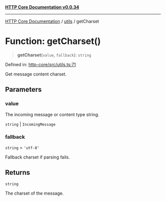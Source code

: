 [**HTTP Core Documentation v0.0.34**](../../README.md)

***

[HTTP Core Documentation](../../modules.md) / [utils](../README.md) / getCharset

# Function: getCharset()

> **getCharset**(`value`, `fallback`): `string`

Defined in: [http-core/src/utils.ts:71](https://github.com/stonemjs/http-core/blob/fb38b6d1cb0bd2bb4e252ff611571ec3c006aa1e/src/utils.ts#L71)

Get message content charset.

## Parameters

### value

The incoming message or content type string.

`string` | `IncomingMessage`

### fallback

`string` = `'utf-8'`

Fallback charset if parsing fails.

## Returns

`string`

The charset of the message.
